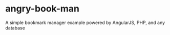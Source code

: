 angry-book-man
==============

A simple bookmark manager example powered by AngularJS, PHP, and any database
